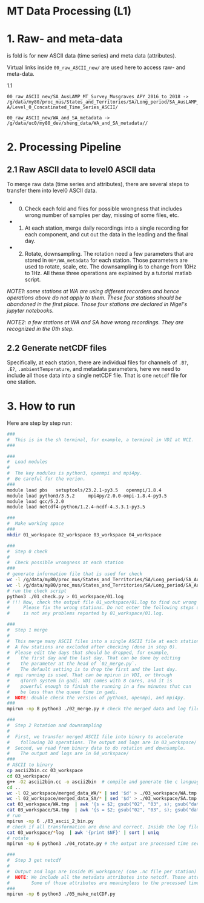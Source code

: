MT Data Processing (L1)
=====

# 1. Raw- and meta-data 
 is fold is for new ASCII data (time series) and meta data (attributes).
     
Virtual links inside `00_raw_ASCII_new/` are used here to access raw- and meta-data.

1.1 
``` 
00_raw_ASCII_new/SA_AusLAMP_MT_Survey_Musgraves_APY_2016_to_2018 -> /g/data/my80/proc_mus/States_and_Territories/SA/Long_period/SA_AusLAMP_MT_Survey_Musgraves_APY_2016_to_2018/?A/Level_0_Concatinated_Time_Series_ASCII/

00_raw_ASCII_new/WA_and_SA_metadata -> /g/data/uc0/my80_dev/sheng_data/WA_and_SA_metadata//
```

# 2. Processing Pipeline

## 2.1 Raw ASCII data to level0 ASCII data
To merge raw data (time series and attributes), there are several steps to transfer them into level0 ASCII data.

+ 0) Check each fold and files for possible wrongness that includes wrong number of samples per day, missing of some files, etc.
   
+ 1) At each station, merge daily recordings into a single recording for each component, and cut out
     the data in the leading and the final day.

+ 2) Rotate, downsampling. The rotation need a few parameters that are 
     stored in `00*/WA_metadata` for each station. Those parameters are used
     to rotate, scale, etc. The downsampling is to change from 10Hz to 1Hz. 
     All these three operations are explained by a tutorial matlab script. 

*NOTE1: some stations at WA are using different recorders and hence operations above do not apply to them. These four stations should be abandoned in the first place. Those four stations are declared in Nigel's jupyter notebooks.*

*NOTE2: a few stations at WA and SA have wrong recordings. They are recognized in the 0th step.*

## 2.2 Generate netCDF files
Specifically, at each station, there are individual files for channels of `.B?`, `.E?`, `.ambientTemperature`, and metadata parameters,
here we need to include all those data into a single netCDF file. That is one `netcdf` file for one station.

# 3. How to run
Here are step by step run:

```bash
###
#  This is in the sh terminal, for example, a terminal in VDI at NCI.
###

###
#  Load modules
#
#  The key modules is python3, openmpi and mpi4py. 
#  Be careful for the verion.
###
module load pbs   setuptools/23.2.1-py3.5   openmpi/1.8.4
module load python3/3.5.2     mpi4py/2.0.0-ompi-1.8.4-py3.5 
module load gcc/5.2.0
module load netcdf4-python/1.2.4-ncdf-4.3.3.1-py3.5

###
#  Make working space
###
mkdir 01_workspace 02_workspace 03_workspace 04_workspace

###
#  Step 0 check
#
#  Check possible wrongness at each station
###
# generate information file that is used for check
wc -l /g/data/my80/proc_mus/States_and_Territories/SA/Long_period/SA_AusLAMP_MT_Survey_Musgraves_APY_2016_to_2018/WA/Level_0_Concatinated_Time_Series_ASCII/*/*/* | sed  '$d' > 01_workspace/WA.log
wc -l /g/data/my80/proc_mus/States_and_Territories/SA/Long_period/SA_AusLAMP_MT_Survey_Musgraves_APY_2016_to_2018/SA/Level_0_Concatinated_Time_Series_ASCII/*/*/* | sed  '$d' > 01_workspace/SA.log
# run the check script
python3 ./01_check.py > 01_workspace/01.log 
# !!! Now, check the output file 01_workspace/01.log to find out wrong stations.
#     Please fix the wrong stations. Do not enter the following steps until there
#     is not any problems reported by 01_workspace/01.log.

###
#  Step 1 merge
#
#  This merge many ASCII files into a single ASCII file at each station.
#  A few stations are excluded after checking (done in step 0).
#  Please edit the days that should be dropped, for example, 
#    the first day and the last day. That can be done by editing
#    the parameter at the head of `02_merge.py`.
#    The default setting is to drop the first and the last day.
#  mpi running is used. That can be mpirun in VDI, or through
#    qTorch system in gadi. VDI comes with 8 cores, and it is 
#    powerful enough to finish the running in a few minutes that can
#    be less than the queue time in gadi.
#  NOTE: double check the version of python3, openmpi, and mpi4py.
###
mpirun -np 8 python3 ./02_merge.py # check the merged data and log files in 02_workspace/

###
#  Step 2 Rotation and downsampling
#  
#  First, we transfer merged ASCII file into binary to accelerate 
#    following IO operations. The output and logs are in 03_workspace/
#  Second, we read from binary data to do rotation and downsample.
#    The output and logs are in 04_workspace/
###
# ASCII to binary
cp ascii2bin.cc 03_workspace
cd 03_workspace/ 
g++ -O2 ascii2bin.cc -o ascii2bin  # compile and generate the c language program
cd ..
wc -l 02_workspace/merged_data_WA/* | sed '$d' > ./03_workspace/WA.tmp
wc -l 02_workspace/merged_data_SA/* | sed '$d' > ./03_workspace/SA.tmp
cat 03_workspace/WA.tmp  | awk '{s = $2; gsub("02", "03", s); gsub("data","data_bin", s); printf("./03_workspace/ascii2bin %s %s %s.bin \n", $2, $1, s)}' > ./03_workspace/WA.cmd
cat 03_workspace/SA.tmp  | awk '{s = $2; gsub("02", "03", s); gsub("data","data_bin", s); printf("./03_workspace/ascii2bin %s %s %s.bin \n", $2, $1, s)}' > ./03_workspace/SA.cmd
# run
mpirun -np 6 ./03_ascii_2_bin.py
# check if all transformation are done and correct. Inside the log files,  there should be `None` and nothing else
cat 03_workspace/*log  | awk '{print $NF}' | sort | uniq 
# rotate
mpirun -np 6 python3 ./04_rotate.py # the output are processed time series stored as binary files in 04_workspace.

###
#  Step 3 get netcdf
#
#  Output and logs are inside 05_workspace/ (one .nc file per station)
#  NOTE: We include all the metadata attributes into netcdf. Those attributes correspond to raw time series.
#        Some of those attributes are meaningless to the processed time series. That is discribed in netcdf files.
###
mpirun -np 6 python3 ./05_make_netCDF.py 

```




